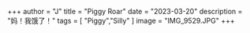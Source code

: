 +++ 
author = "J" 
title = "Piggy Roar" 
date = "2023-03-20" 
description = "妈！我饿了！" 
tags = [ "Piggy","Silly" ] 
image = "IMG_9529.JPG"
+++

